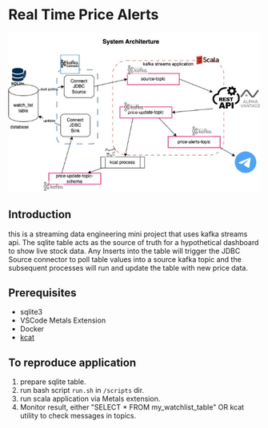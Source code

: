 # Real Time Price Alerts

![sa diagram](/images/SA-Diagram.jpg)

## Introduction
this is a streaming data engineering mini project that uses kafka streams api. The sqlite table acts as the source of truth for a hypothetical dashboard to show live stock data. Any Inserts into the table will trigger the JDBC Source connector to poll table values into a source kafka topic and the subsequent processes will run and update the table with new price data.

## Prerequisites

- sqlite3
- VSCode Metals Extension
- Docker
- [kcat](https://github.com/edenhill/kcat#install)

## To reproduce application

1. prepare sqlite table.
2. run bash script `run.sh` in `/scripts` dir.
3. run scala application via Metals extension.
4. Monitor result, either "SELECT * FROM my_watchlist_table" OR kcat utility to check messages in topics.
